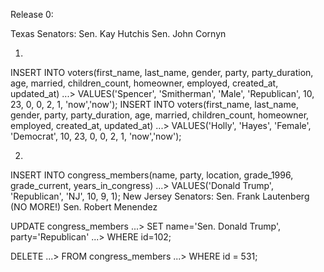 Release 0:

Texas Senators:
Sen. Kay Hutchis
Sen. John Cornyn

1.
INSERT INTO voters(first_name, last_name, gender, party, party_duration, age, married, children_count, homeowner, employed, created_at, updated_at)
   ...> VALUES('Spencer', 'Smitherman', 'Male', 'Republican', 10, 23, 0, 0, 2, 1, 'now','now');
INSERT INTO voters(first_name, last_name, gender, party, party_duration, age, married, children_count, homeowner, employed, created_at, updated_at)
   ...> VALUES('Holly', 'Hayes', 'Female', 'Democrat', 10, 23, 0, 0, 2, 1, 'now','now');

2.
INSERT INTO congress_members(name, party, location, grade_1996, grade_current, years_in_congress)
   ...> VALUES('Donald Trump', 'Republican', 'NJ', 10, 9, 1);
New Jersey Senators:
Sen. Frank Lautenberg (NO MORE!)
Sen. Robert Menendez

UPDATE congress_members
   ...> SET name='Sen. Donald Trump', party='Republican'
   ...> WHERE id=102;

DELETE
   ...> FROM congress_members
   ...> WHERE id = 531;

